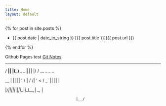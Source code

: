 ```yaml
---
title: Home
layout: default
---
```



{% for post in site.posts %}

* {{ post.date | date_to_string  }}  [{{ post.title }}]({{ post.url  }})

{% endfor %}

Github Pages test
[Git Notes](gitnotes.html)

  ___  _  _        _    _  __            

 / __|| |(_) _ _  | |__| |/ / __ _  _  _ 

 \__ \| || || ' \ | / /| ' < / _` || || |

 |___/|_||_||_||_||_\_\|_|\_\\__,_| \_, |

                                    |__/ 


